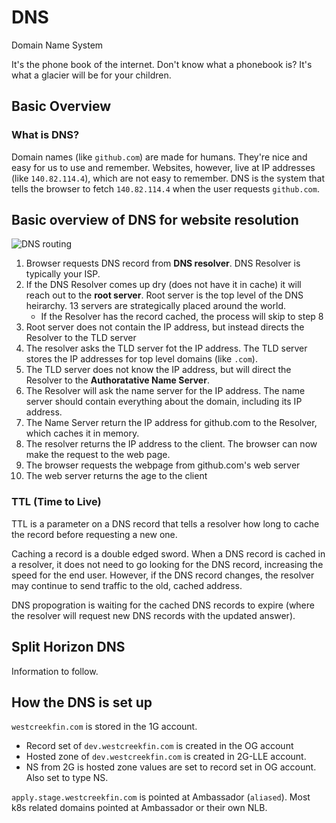 # DNS

Domain Name System

It's the phone book of the internet. Don't know what a phonebook is? It's what a glacier will be for your children.

## Basic Overview

### What is DNS?

Domain names (like `github.com`) are made for humans. They're nice and easy for us to use and remember. Websites, however, live at IP addresses (like `140.82.114.4`), which are not easy to remember. DNS is the system that tells the browser to fetch `140.82.114.4` when the user requests `github.com`.

## Basic overview of DNS for website resolution

![DNS routing](./assets/dns-Page-2.png)

1. Browser requests DNS record from **DNS resolver**. DNS Resolver is typically your ISP.
1. If the DNS Resolver comes up dry (does not have it in cache) it will reach out to the **root server**. Root server is the top level of the DNS heirarchy. 13 servers are strategically placed around the world.
   - If the Resolver has the record cached, the process will skip to step 8
1. Root server does not contain the IP address, but instead directs the Resolver to the TLD server
1. The resolver asks the TLD server fot the IP address. The TLD server stores the IP addresses for top level domains (like `.com`).
1. The TLD server does not know the IP address, but will direct the Resolver to the **Authoratative Name Server**.
1. The Resolver will ask the name server for the IP address. The name server should contain everything about the domain, including its IP address.
1. The Name Server return the IP address for github.com to the Resolver, which caches it in memory.
1. The resolver returns the IP address to the client. The browser can now make the request to the web page.
1. The browser requests the webpage from github.com's web server
1. The web server returns the age to the client

### TTL (Time to Live)

TTL is a parameter on a DNS record that tells a resolver how long to cache the record before requesting a new one.

Caching a record is a double edged sword. When a DNS record is cached in a resolver, it does not need to go looking for the DNS record, increasing the speed for the end user. However, if the DNS record changes, the resolver may continue to send traffic to the old, cached address.

DNS propogration is waiting for the cached DNS records to expire (where the resolver will request new DNS records with the updated answer).

## Split Horizon DNS

Information to follow.

## How the DNS is set up

`westcreekfin.com` is stored in the 1G account.

- Record set of `dev.westcreekfin.com` is created in the OG account
- Hosted zone of `dev.westcreekfin.com` is created in 2G-LLE account.
- NS from 2G is hosted zone values are set to record set in OG account. Also set to type NS.

`apply.stage.westcreekfin.com` is pointed at Ambassador (`aliased`). Most k8s related domains pointed at Ambassador or their own NLB.
